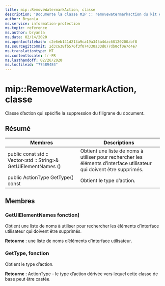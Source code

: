 ```yaml
---
title: mip::RemoveWatermarkAction, classe
description: 'Documente la classe MIP :: removewatermarkaction du kit de développement logiciel (SDK) Microsoft Information Protection (MIP).'
author: BryanLa
ms.service: information-protection
ms.topic: reference
ms.author: bryanla
ms.date: 02/14/2020
ms.openlocfilehash: c2e6eb141d213a9ca19a345a4dac68120200abf8
ms.sourcegitcommit: 2d3c638fb576f3f074330a33d077db0cf0e7d4e7
ms.translationtype: MT
ms.contentlocale: fr-FR
ms.lasthandoff: 02/20/2020
ms.locfileid: "77489484"
---
```

# <a name="class-mipremovewatermarkaction"></a>mip::RemoveWatermarkAction, classe 
Classe d’action qui spécifie la suppression du filigrane du document.
  
## <a name="summary"></a>Résumé
 Membres                        | Descriptions                                
--------------------------------|---------------------------------------------
public const std :: Vector\<std :: String\>& GetUIElementNames ()  |  Obtient une liste de noms à utiliser pour rechercher les éléments d’interface utilisateur qui doivent être supprimés.
public ActionType GetType() const  |  Obtient le type d’action.
  
## <a name="members"></a>Membres
  
### <a name="getuielementnames-function"></a>GetUIElementNames fonction)
Obtient une liste de noms à utiliser pour rechercher les éléments d’interface utilisateur qui doivent être supprimés.

  
**Retourne** : une liste de noms d’éléments d’interface utilisateur.
  
### <a name="gettype-function"></a>GetType, fonction
Obtient le type d’action.

  
**Retourne** : ActionType - le type d’action dérivée vers lequel cette classe de base peut être castée.